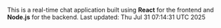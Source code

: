 This is a real-time chat application built using **React** for the frontend and **Node.js** for the backend.
Last updated: Thu Jul 31 07:14:31 UTC 2025
